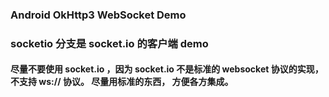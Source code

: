 ### Android OkHttp3 WebSocket Demo


### socketio 分支是 socket.io 的客户端 demo

#### 尽量不要使用 socket.io ，因为 socket.io 不是标准的 websocket 协议的实现， 不支持 ws:// 协议。 尽量用标准的东西， 方便各方集成。
